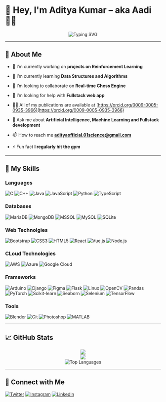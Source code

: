 # 👋 Hey, I'm Aditya Kumar – aka **Aadi** 👨‍💻

<div align="center">
  <img src="https://readme-typing-svg.herokuapp.com?font=Fira+Code&weight=500&pause=1000&color=61DAFB&center=true&vCenter=true&width=600&lines=Fullstack+Dev+%7C+Artificial+Intelligence+Enthusiast;Research+Assistant+@iiitsonepat;" alt="Typing SVG" />
</div>

---

## 🚀 About Me

- 🔭 I’m currently working on **projects on Reinforcement Learning**

- 🌱 I’m currently learning **Data Structures and Algorithms**

- 👯 I’m looking to collaborate on **Real-time Chess Engine**

- 🤝 I’m looking for help with **Fullstack web app**

- 👨‍💻 All of my publications are available at [https://orcid.org/0009-0005-0935-3966](https://orcid.org/0009-0005-0935-3966)

- 💬 Ask me about **Artificial Intelligence, Machine Learning and Fullstack development**

- 📫 How to reach me **adityaofficial.01science@gmail.com**

- ⚡ Fun fact **I regularly hit the gym**

---

## 🧠 My Skills

### Languages
![C](https://img.shields.io/badge/-C-61DAFB?style=for-the-badge&logo=c&logoColor=white)
![C++](https://img.shields.io/badge/-C++-000000?style=for-the-badge&logo=cplusplus&logoColor=white)
![Java](https://img.shields.io/badge/-Java-3178C6?style=for-the-badge&logo=java&logoColor=white)
![JavaScript](https://img.shields.io/badge/-JavaScript-06B6D4?style=for-the-badge&logo=javascript&logoColor=black)
![Python](https://img.shields.io/badge/-Python-61DAFB?style=for-the-badge&logo=python&logoColor=white)
![TypeScript](https://img.shields.io/badge/-TypeScript-000000?style=for-the-badge&logo=typescript&logoColor=white)

### Databases
![MariaDB](https://img.shields.io/badge/-MariaDB-3178C6?style=for-the-badge&logo=mariadb&logoColor=white)
![MongoDB](https://img.shields.io/badge/-MongoDB-06B6D4?style=for-the-badge&logo=mongodb&logoColor=black)
![MSSQL](https://img.shields.io/badge/-MSSQL-61DAFB?style=for-the-badge&logo=microsoftsqlserver&logoColor=black)
![MySQL](https://img.shields.io/badge/-MySQL-000000?style=for-the-badge&logo=mysql&logoColor=white)
![SQLite](https://img.shields.io/badge/-SQLite-3178C6?style=for-the-badge&logo=sqlite&logoColor=black)

### Web Technolgies
![Bootstrap](https://img.shields.io/badge/-Bootstrap-06B6D4?style=for-the-badge&logo=bootstrap&logoColor=black)
![CSS3](https://img.shields.io/badge/-CSS3-61DAFB?style=for-the-badge&logo=css3&logoColor=black)
![HTML5](https://img.shields.io/badge/-HTML5-000000?style=for-the-badge&logo=html5&logoColor=white)
![React](https://img.shields.io/badge/-React-3178C6?style=for-the-badge&logo=react&logoColor=black)
![Vue.js](https://img.shields.io/badge/-Vue.js-06B6D4?style=for-the-badge&logo=vue.js&logoColor=black)
![Node.js](https://img.shields.io/badge/-Node.js-61DAFB?style=for-the-badge&logo=node.js&logoColor=white)

### CLoud Technologies
![AWS](https://img.shields.io/badge/-AWS-000000?style=for-the-badge&logo=amazonaws&logoColor=white)
![Azure](https://img.shields.io/badge/-Azure-3178C6?style=for-the-badge&logo=microsoftazure&logoColor=white)
![Google Cloud](https://img.shields.io/badge/-GoogleCloud-06B6D4?style=for-the-badge&logo=googlecloud&logoColor=black)

### Frameworks
![Arduino](https://img.shields.io/badge/-Arduino-61DAFB?style=for-the-badge&logo=arduino&logoColor=black)
![Django](https://img.shields.io/badge/-Django-000000?style=for-the-badge&logo=django&logoColor=black)
![Figma](https://img.shields.io/badge/-Figma-3178C6?style=for-the-badge&logo=figma&logoColor=white)
![Flask](https://img.shields.io/badge/-Flask-06B6D4?style=for-the-badge&logo=flask&logoColor=white)
![Linux](https://img.shields.io/badge/-Linux-61DAFB?style=for-the-badge&logo=linux&logoColor=black)
![OpenCV](https://img.shields.io/badge/-OpenCV-000000?style=for-the-badge&logo=opencv&logoColor=black)
![Pandas](https://img.shields.io/badge/-Pandas-3178C6?style=for-the-badge&logo=pandas&logoColor=black)
![PyTorch](https://img.shields.io/badge/-PyTorch-06B6D4?style=for-the-badge&logo=pytorch&logoColor=black)
![Scikit-learn](https://img.shields.io/badge/-ScikitLearn-61DAFB?style=for-the-badge&logo=scikitlearn&logoColor=white)
![Seaborn](https://img.shields.io/badge/-Seaborn-000000?style=for-the-badge&logo=seaborn&logoColor=white)
![Selenium](https://img.shields.io/badge/-Selenium-3178C6?style=for-the-badge&logo=selenium&logoColor=black)
![TensorFlow](https://img.shields.io/badge/-TensorFlow-06B6D4?style=for-the-badge&logo=tensorflow&logoColor=white)


### Tools
![Blender](https://img.shields.io/badge/-Blender-61DAFB?style=for-the-badge&logo=blender&logoColor=black)
![Git](https://img.shields.io/badge/-Git-000000?style=for-the-badge&logo=git&logoColor=black)
![Photoshop](https://img.shields.io/badge/-Photoshop-3178C6?style=for-the-badge&logo=adobephotoshop&logoColor=white)
![MATLAB](https://img.shields.io/badge/-MATLAB-06B6D4?style=for-the-badge&logo=mathworks&logoColor=white)



---


## 📈 GitHub Stats

<div align="center">
  <img src="https://github-readme-stats.vercel.app/api?username=quantops01&show_icons=true&theme=react&hide=contribs&count_private=true" /> <br />
  <img src="https://github-readme-streak-stats.herokuapp.com/?user=quantops01&theme=react" /><br />
  <img src="https://github-readme-stats.vercel.app/api/top-langs?username=quantops01&show_icons=true&locale=en&layout=compact&card_width=470&theme=react" alt="Top Languages" />
</div>


---

## 🤝 Connect with Me

[![Twitter](https://img.shields.io/badge/-Twitter-1DA1F2?style=flat&logo=twitter&logoColor=white)](https://twitter.com/AadiPatnaik)
[![Instagram](https://img.shields.io/badge/-Instagram-E4405F?style=flat&logo=instagram&logoColor=white)](https://instagram.com/ciphergenic)
[![LinkedIn](https://img.shields.io/badge/-LinkedIn-0077B5?style=flat&logo=linkedin&logoColor=white)](https://linkedin.com/in/aditya-kumar-quantml)
